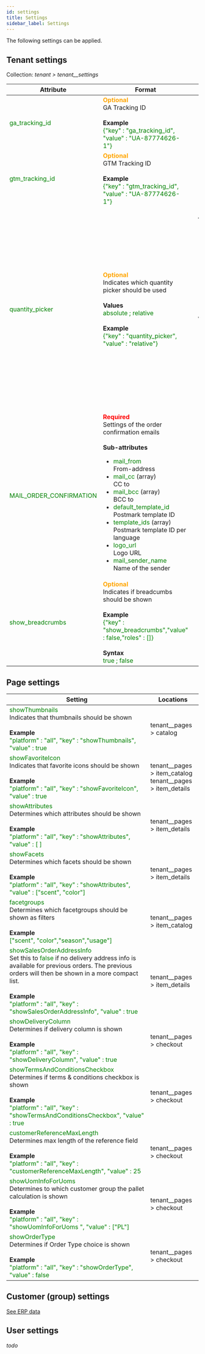 ```yaml
---
id: settings
title: Settings
sidebar_label: Settings
---
```


The following settings can be applied.

## Tenant settings

Collection: _tenant > tenant__settings_

|Attribute|Format|Remarks|
|---|---|---|
|<span style="color:green">ga_tracking_id</span>|<span style="color:orange">**Optional** </span> <br />GA Tracking ID</span><br /><br />**Example** <br /> <span style="color:green">{"key" : "ga_tracking_id", "value" : "UA-87774626-1"}</span>||
|<span style="color:green">gtm_tracking_id</span>|<span style="color:orange">**Optional** </span> <br />GTM Tracking ID</span><br /><br />**Example** <br /> <span style="color:green">{"key" : "gtm_tracking_id", "value" : "UA-87774626-1"}</span>||
|<span style="color:green">quantity_picker</span>|<span style="color:orange">**Optional** </span><br/>Indicates which quantity picker should be used</span> <br/><br/>**Values**<br><span style="color:green">absolute ; relative</span><br/><br/>**Example** <br /> <span style="color:green">{"key" : "quantity_picker", "value" : "relative"}</span>|<ul><li><span style="color:green">absolute</span> (default) <br/>shows the absolute quantity and uses that value for calculations (e.g. 1 box of 12 pieces -> 12 pieces)</li><li><span style="color:green">relative</span><br/>shows the number of sales units and uses that value for calculations (e.g. 1 box of 12 pieces -> 1 box) </li></ul>|
|<span style="color:green">MAIL_ORDER_CONFIRMATION</span>|<span style="color:red">**Required** </span> <br />Settings of the order confirmation emails <br /><br />**Sub-attributes** <br /><ul><li><span style="color:green">mail_from</span><br/>From-address</li><li><span style="color:green">mail_cc</span> (array)<br/>CC to </li><li><span style="color:green">mail_bcc</span> (array)<br/>BCC to</li><li><span style="color:green">default_template_id</span><br/>Postmark template ID</li><li><span style="color:green">template_ids</span> (array)<br/>Postmark template ID per language</li><li><span style="color:green">logo_url</span><br/>Logo URL</li><li><span style="color:green">mail_sender_name</span><br/>Name of the sender</li></ul>||
| <span style="color:green">show_breadcrumbs</span> | <span style="color:orange">**Optional** </span> <br />Indicates if breadcumbs should be shown<br /><br />**Example** <br /> <span style="color:green">{"key" : "show_breadcrumbs","value" : false,"roles" : []}</span><br/><br /> **Syntax** <br /> <span style="color:green">true ; false</span>||


## Page settings

|Setting|Locations|
|---|---|
|<span style="color:green">showThumbnails </span> <br />Indicates that thumbnails should be shown<br /><br />**Example** <br /> <span style="color:green">"platform" : "all", "key" : "showThumbnails", "value" : true</span>|tenant__pages > catalog|
|<span style="color:green">showFavoriteIcon </span> <br />Indicates that favorite icons should be shown<br /><br />**Example** <br /> <span style="color:green">"platform" : "all", "key" : "showFavoriteIcon", "value" : true</span>|tenant__pages > item_catalog <br/>tenant__pages > item_details|
|<span style="color:green">showAttributes </span> <br />Determines which attributes should be shown<br /><br />**Example** <br /> <span style="color:green">"platform" : "all", "key" : "showAttributes", "value" : [ ]</span>|tenant__pages > item_details|
|<span style="color:green">showFacets </span> <br />Determines which facets should be shown<br /><br />**Example** <br /> <span style="color:green">"platform" : "all", "key" : "showAttributes", "value" : ["scent", "color"]</span>|tenant__pages > item_details|
|<span style="color:green">facetgroups </span> <br />Determines which facetgroups should be shown as filters<br /><br />**Example** <br /> <span style="color:green">["scent", "color","season","usage"]</span>|tenant__pages > item_catalog|
|<span style="color:green">showSalesOrderAddressInfo  </span> <br />Set this to <span style="color:green">false</span> if no delivery address info is available for previous orders. The previous orders will then be shown in a more compact list.<br /><br />**Example** <br /> <span style="color:green">"platform" : "all", "key" : "showSalesOrderAddressInfo", "value" : true</span>|tenant__pages > item_details|
|<span style="color:green">showDeliveryColumn  </span> <br />Determines if delivery column is shown<br /><br />**Example** <br /> <span style="color:green">"platform" : "all", "key" : "showDeliveryColumn", "value" : true</span>|tenant__pages > checkout|
|<span style="color:green">showTermsAndConditionsCheckbox  </span> <br />Determines if terms & conditions checkbox is shown<br /><br />**Example** <br /> <span style="color:green">"platform" : "all", "key" : "showTermsAndConditionsCheckbox", "value" : true</span>|tenant__pages > checkout|
|<span style="color:green">customerReferenceMaxLength  </span> <br />Determines max length of the reference field<br /><br />**Example** <br /> <span style="color:green">"platform" : "all", "key" : "customerReferenceMaxLength", "value" : 25</span>|tenant__pages > checkout|
|<span style="color:green">showUomInfoForUoms </span> <br />Determines to which customer group the pallet calculation is shown<br /><br />**Example** <br /> <span style="color:green">"platform" : "all", "key" : "showUomInfoForUoms ", "value" :  ["PL"]</span>|tenant__pages > checkout|
|<span style="color:green">showOrderType </span> <br />Determines if Order Type choice is shown<br /><br />**Example** <br /> <span style="color:green">"platform" : "all", "key" : "showOrderType", "value" : false</span>|tenant__pages > checkout|

## Customer (group) settings
[See ERP data](erpdata.md#klanten)

## User settings

_todo_


